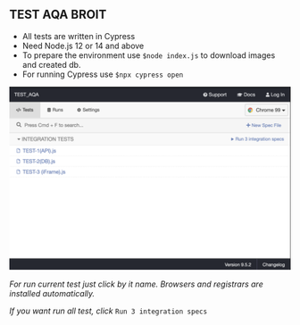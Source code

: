 
## TEST AQA BROIT

* All tests are written in Cypress
* Need Node.js 12 or 14 and above
* To prepare the environment use ```$node index.js``` to download images and created db.
* For running Cypress use ```$npx cypress open```

![Cypress interface](https://github.com/triori/TEST_AQA/blob/master/screenshot_cypress.png)

*For run current test just click by it name. Browsers and registrars are installed automatically.*

*If you want run all test, click* ```Run 3 integration specs```
